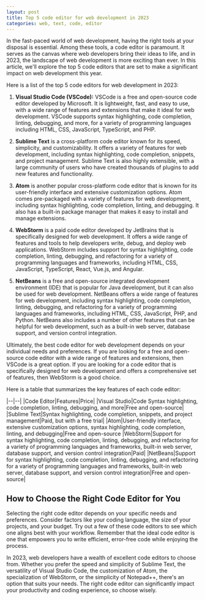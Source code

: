 ```yaml
---
layout: post
title: Top 5 code editor for web development in 2023
categories: web, text, code, editor
---
```

In the fast-paced world of web development, having the right tools at your disposal is essential. Among these tools, a code editor is paramount. It serves as the canvas where web developers bring their ideas to life, and in 2023, the landscape of web development is more exciting than ever. In this article, we'll explore the top 5 code editors that are set to make a significant impact on web development this year.

Here is a list of the top 5 code editors for web development in 2023:

1. **Visual Studio Code (VSCode):** VSCode is a free and open-source code editor developed by Microsoft. It is lightweight, fast, and easy to use, with a wide range of features and extensions that make it ideal for web development. VSCode supports syntax highlighting, code completion, linting, debugging, and more, for a variety of programming languages including HTML, CSS, JavaScript, TypeScript, and PHP.

2. **Sublime Text** is a cross-platform code editor known for its speed, simplicity, and customizability. It offers a variety of features for web development, including syntax highlighting, code completion, snippets, and project management. Sublime Text is also highly extensible, with a large community of users who have created thousands of plugins to add new features and functionality.

3. **Atom** is another popular cross-platform code editor that is known for its user-friendly interface and extensive customization options. Atom comes pre-packaged with a variety of features for web development, including syntax highlighting, code completion, linting, and debugging. It also has a built-in package manager that makes it easy to install and manage extensions.

4. **WebStorm** is a paid code editor developed by JetBrains that is specifically designed for web development. It offers a wide range of features and tools to help developers write, debug, and deploy web applications. WebStorm includes support for syntax highlighting, code completion, linting, debugging, and refactoring for a variety of programming languages and frameworks, including HTML, CSS, JavaScript, TypeScript, React, Vue.js, and Angular.

5. **NetBeans** is a free and open-source integrated development environment (IDE) that is popular for Java development, but it can also be used for web development. NetBeans offers a wide range of features for web development, including syntax highlighting, code completion, linting, debugging, and refactoring for a variety of programming languages and frameworks, including HTML, CSS, JavaScript, PHP, and Python. NetBeans also includes a number of other features that can be helpful for web development, such as a built-in web server, database support, and version control integration.

Ultimately, the best code editor for web development depends on your individual needs and preferences. If you are looking for a free and open-source code editor with a wide range of features and extensions, then VSCode is a great option. If you are looking for a code editor that is specifically designed for web development and offers a comprehensive set of features, then WebStorm is a good choice.

Here is a table that summarizes the key features of each code editor:

|--|--|
|Code Editor|Features|Price|
|Visual Studio|Code	Syntax highlighting, code completion, linting, debugging, and more|Free and open-source|
|Sublime Text|Syntax highlighting, code completion, snippets, and project management|Paid, but with a free trial|
|Atom|User-friendly interface, extensive customization options, syntax highlighting, code completion, linting, and debugging|Free and open-source
|WebStorm|Support for syntax highlighting, code completion, linting, debugging, and refactoring for a variety of programming languages and frameworks, built-in web server, database support, and version control integration|Paid|
|NetBeans|Support for syntax highlighting, code completion, linting, debugging, and refactoring for a variety of programming languages and frameworks, built-in web server, database support, and version control integration|Free and open-source|

## How to Choose the Right Code Editor for You
Selecting the right code editor depends on your specific needs and preferences. Consider factors like your coding language, the size of your projects, and your budget. Try out a few of these code editors to see which one aligns best with your workflow. Remember that the ideal code editor is one that empowers you to write efficient, error-free code while enjoying the process.

In 2023, web developers have a wealth of excellent code editors to choose from. Whether you prefer the speed and simplicity of Sublime Text, the versatility of Visual Studio Code, the customization of Atom, the specialization of WebStorm, or the simplicity of Notepad++, there's an option that suits your needs. The right code editor can significantly impact your productivity and coding experience, so choose wisely.